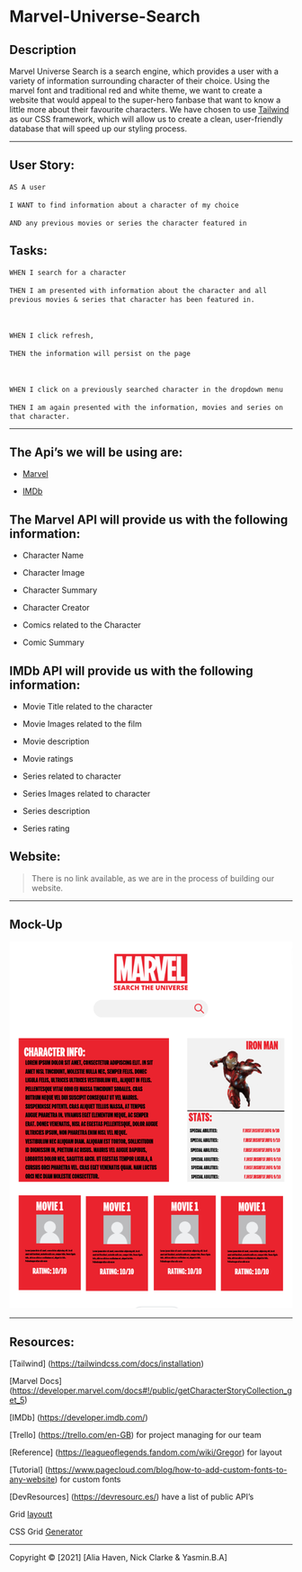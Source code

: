 # Marvel-Universe-Search

## Description

Marvel Universe Search is a search engine, which provides a user with a variety of information surrounding character of their choice. Using the marvel font and traditional red and white theme, we want to create a website that would appeal to the super-hero fanbase that want to know a little more about their favourite characters. We have chosen to use [Tailwind](https://tailwindcss.com/docs/installation) as our CSS framework, which will allow us to create a clean, user-friendly database that will speed up our styling process.

---

## User Story:

```
AS A user

I WANT to find information about a character of my choice

AND any previous movies or series the character featured in
```

## Tasks:

```
WHEN I search for a character

THEN I am presented with information about the character and all previous movies & series that character has been featured in.



WHEN I click refresh,

THEN the information will persist on the page



WHEN I click on a previously searched character in the dropdown menu

THEN I am again presented with the information, movies and series on that character.
```

---

## The Api’s we will be using are:

- [Marvel](https://developer.marvel.com/docs#!/public/getCharacterStoryCollection_get_5)

- [IMDb](https://developer.imdb.com/)

## The Marvel API will provide us with the following information:

- Character Name

- Character Image

- Character Summary

- Character Creator

- Comics related to the Character

- Comic Summary

## IMDb API will provide us with the following information:

- Movie Title related to the character

- Movie Images related to the film

- Movie description

- Movie ratings

- Series related to character

- Series Images related to character

- Series description

- Series rating

## Website:

> There is no link available, as we are in the process of building our website.

---

## Mock-Up

![Mock-Up](https://github.com/NKC27/Marvel-Universe-Search/blob/a4906c5fe691e3de88d4d284917c43f0d9110bd7/assets/Images/Screenshot%202022-02-01%20at%2020.42.57.png)

---

## Resources:

[Tailwind] (https://tailwindcss.com/docs/installation)

[Marvel Docs] (https://developer.marvel.com/docs#!/public/getCharacterStoryCollection_get_5)

[IMDb] (https://developer.imdb.com/)

[Trello] (https://trello.com/en-GB) for project managing for our team

[Reference] (https://leagueoflegends.fandom.com/wiki/Gregor) for layout

[Tutorial] (https://www.pagecloud.com/blog/how-to-add-custom-fonts-to-any-website) for custom fonts

[DevResources] (https://devresourc.es/) have a list of public API’s

Grid [layoutt](https://grid.layoutit.com/)

CSS Grid [Generator](https://cssgrid-generator.netlify.app/0)

---

Copyright © [2021] [Alia Haven, Nick Clarke & Yasmin.B.A]
